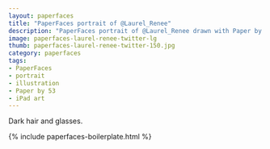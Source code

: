 ```yaml
---
layout: paperfaces
title: "PaperFaces portrait of @Laurel_Renee"
description: "PaperFaces portrait of @Laurel_Renee drawn with Paper by 53 on an iPad."
image: paperfaces-laurel-renee-twitter-lg
thumb: paperfaces-laurel-renee-twitter-150.jpg
category: paperfaces
tags: 
- PaperFaces
- portrait
- illustration
- Paper by 53
- iPad art
---
```


Dark hair and glasses.

{% include paperfaces-boilerplate.html %}